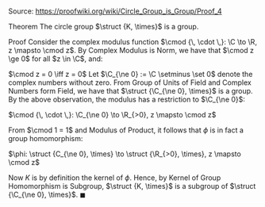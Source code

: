 # 

Source: https://proofwiki.org/wiki/Circle_Group_is_Group/Proof_4

Theorem
The circle group $\struct {K, \times}$ is a group.


Proof
Consider the complex modulus function $\cmod {\, \cdot \,}: \C \to \R, z \mapsto \cmod z$.
By Complex Modulus is Norm, we have that $\cmod z \ge 0$ for all $z \in \C$, and:

$\cmod z = 0 \iff z = 0$
Let $\C_{\ne 0} := \C \setminus \set 0$ denote the complex numbers without zero.
From Group of Units of Field and Complex Numbers form Field, we have that $\struct {\C_{\ne 0}, \times}$ is a group.
By the above observation, the modulus has a restriction to $\C_{\ne 0}$:

$\cmod {\, \cdot \,}: \C_{\ne 0} \to \R_{>0}, z \mapsto \cmod z$

From $\cmod 1 = 1$ and Modulus of Product, it follows that $\phi$ is in fact a group homomorphism:

$\phi: \struct {C_{\ne 0}, \times} \to \struct {\R_{>0}, \times}, z \mapsto \cmod z$

Now $K$ is by definition the kernel of $\phi$.
Hence, by Kernel of Group Homomorphism is Subgroup, $\struct {K, \times}$ is a subgroup of $\struct {\C_{\ne 0}, \times}$.
$\blacksquare$





